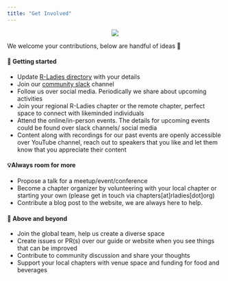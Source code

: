 ```yaml
---
title: "Get Involved"
---
```


<center>

![](img/rladies-help.png)

</center>


We welcome your contributions, below are handful of ideas 💜

#### 🏁 Getting started 

- Update [R-Ladies directory](/directory) with your details 
- Join our [community slack](https://rladies.org/form/community-slack) channel
- Follow us over social media. Periodically we share about upcoming activities
- Join your regional R-Ladies chapter or the remote chapter, perfect space to connect with likeminded individuals
- Attend the online/in-person events. The details for upcoming events could be found over slack channels/ social media
- Content along with recordings for our past events are openly accessible over YouTube channel, reach out to speakers that you like and let them know that you appreciate their content

#### 💡Always room for more 

- Propose a talk for a meetup/event/conference 
- Become a chapter organizer by volunteering with your local chapter or starting your own (please get in touch via chapters[at]rladies[dot]org)
- Contribute a blog post to the website, we are always here to help. 

#### 🤝 Above and beyond 

- Join the global team, help us create a diverse space 
- Create issues or PR(s) over our guide or website when you see things that can be improved
- Contribute to community discussion and share your thoughts
- Support your local chapters with venue space and funding for food and beverages
